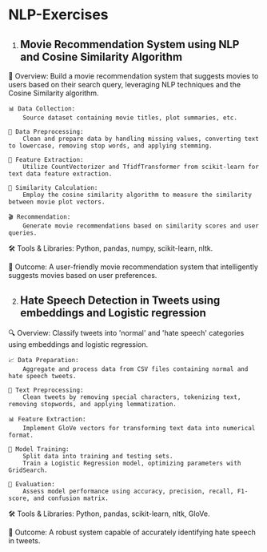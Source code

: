 # NLP-Exercises

1. ## Movie Recommendation System using NLP and Cosine Similarity Algorithm

🎥 Overview: Build a movie recommendation system that suggests movies to users based on their search query, leveraging NLP techniques and the Cosine Similarity algorithm.

    📊 Data Collection:
        Source dataset containing movie titles, plot summaries, etc.

    🔧 Data Preprocessing:
        Clean and prepare data by handling missing values, converting text to lowercase, removing stop words, and applying stemming.

    📝 Feature Extraction:
        Utilize CountVectorizer and TfidfTransformer from scikit-learn for text data feature extraction.

    🧮 Similarity Calculation:
        Employ the cosine similarity algorithm to measure the similarity between movie plot vectors.

    🎬 Recommendation:
        Generate movie recommendations based on similarity scores and user queries.

🛠 Tools & Libraries: Python, pandas, numpy, scikit-learn, nltk.

🎯 Outcome: A user-friendly movie recommendation system that intelligently suggests movies based on user preferences.

2. ## Hate Speech Detection in Tweets using embeddings and Logistic regression

🔍 Overview: Classify tweets into 'normal' and 'hate speech' categories using embeddings and logistic regression.

    📈 Data Preparation:
        Aggregate and process data from CSV files containing normal and hate speech tweets.

    🔧 Text Preprocessing:
        Clean tweets by removing special characters, tokenizing text, removing stopwords, and applying lemmatization.

    📊 Feature Extraction:
        Implement GloVe vectors for transforming text data into numerical format.

    🤖 Model Training:
        Split data into training and testing sets.
        Train a Logistic Regression model, optimizing parameters with GridSearch.

    📏 Evaluation:
        Assess model performance using accuracy, precision, recall, F1-score, and confusion matrix.

🛠 Tools & Libraries: Python, pandas, scikit-learn, nltk, GloVe.

🎯 Outcome: A robust system capable of accurately identifying hate speech in tweets.

